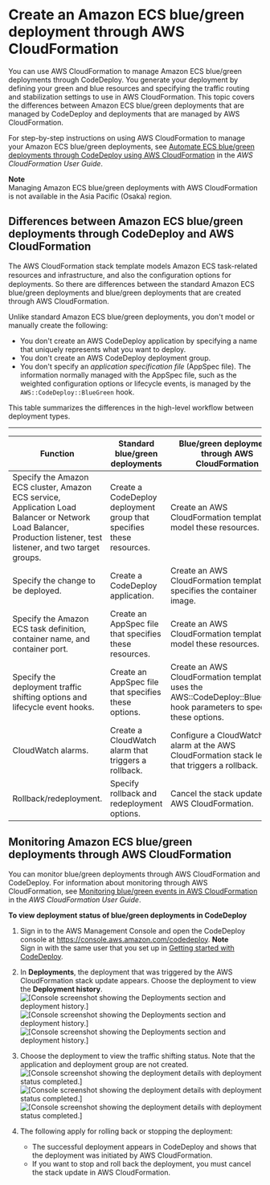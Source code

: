 # Create an Amazon ECS blue/green deployment through AWS CloudFormation<a name="deployments-create-ecs-cfn"></a>

You can use AWS CloudFormation to manage Amazon ECS blue/green deployments through CodeDeploy\. You generate your deployment by defining your green and blue resources and specifying the traffic routing and stabilization settings to use in AWS CloudFormation\. This topic covers the differences between Amazon ECS blue/green deployments that are managed by CodeDeploy and deployments that are managed by AWS CloudFormation\.

For step\-by\-step instructions on using AWS CloudFormation to manage your Amazon ECS blue/green deployments, see [Automate ECS blue/green deployments through CodeDeploy using AWS CloudFormation](https://docs.aws.amazon.com/AWSCloudFormation/latest/UserGuide/blue-green.html) in the *AWS CloudFormation User Guide*\.

**Note**  
Managing Amazon ECS blue/green deployments with AWS CloudFormation is not available in the Asia Pacific \(Osaka\) region\.

## Differences between Amazon ECS blue/green deployments through CodeDeploy and AWS CloudFormation<a name="differences-ecs-bg-cfn"></a>

The AWS CloudFormation stack template models Amazon ECS task\-related resources and infrastructure, and also the conﬁguration options for deployments\. So there are differences between the standard Amazon ECS blue/green deployments and blue/green deployments that are created through AWS CloudFormation\.

Unlike standard Amazon ECS blue/green deployments, you don't model or manually create the following:
+ You don't create an AWS CodeDeploy application by specifying a name that uniquely represents what you want to deploy\.
+ You don't create an AWS CodeDeploy deployment group\.
+ You don't specify an *application specification file* \(AppSpec file\)\. The information normally managed with the AppSpec file, such as the weighted configuration options or lifecycle events, is managed by the `AWS::CodeDeploy::BlueGreen` hook\.

 This table summarizes the differences in the high\-level workflow between deployment types\.


****  

| Function | Standard blue/green deployments | Blue/green deployments through AWS CloudFormation | 
| --- | --- | --- | 
| Specify the Amazon ECS cluster, Amazon ECS service, Application Load Balancer or Network Load Balancer, Production listener, test listener, and two target groups\. | Create a CodeDeploy deployment group that specifies these resources\. | Create an AWS CloudFormation template to model these resources\. | 
| Specify the change to be deployed\. | Create a CodeDeploy application\. | Create an AWS CloudFormation template that specifies the container image\. | 
| Specify the Amazon ECS task definition, container name, and container port\. | Create an AppSpec file that specifies these resources\. | Create an AWS CloudFormation template to model these resources\. | 
| Specify the deployment traffic shifting options and lifecycle event hooks\. | Create an AppSpec file that specifies these options\. | Create an AWS CloudFormation template that uses the AWS::CodeDeploy::BlueGreen hook parameters to specify these options\. | 
|  CloudWatch alarms\.  |  Create a CloudWatch alarm that triggers a rollback\.  |  Configure a CloudWatch alarm at the AWS CloudFormation stack level that triggers a rollback\.  | 
| Rollback/redeployment\. | Specify rollback and redeployment options\. | Cancel the stack update in AWS CloudFormation\. | 

## Monitoring Amazon ECS blue/green deployments through AWS CloudFormation<a name="monitoring-ecs-bg-cfn"></a>

You can monitor blue/green deployments through AWS CloudFormation and CodeDeploy\. For information about monitoring through AWS CloudFormation, see [Monitoring blue/green events in AWS CloudFormation](https://docs.aws.amazon.com/AWSCloudFormation/latest/UserGuide/blue-green.html#blue-green-events) in the *AWS CloudFormation User Guide*\.

**To view deployment status of blue/green deployments in CodeDeploy**

1. Sign in to the AWS Management Console and open the CodeDeploy console at [https://console\.aws\.amazon\.com/codedeploy](https://console.aws.amazon.com/codedeploy)\.
**Note**  
Sign in with the same user that you set up in [Getting started with CodeDeploy](getting-started-codedeploy.md)\.

1. In **Deployments**, the deployment that was triggered by the AWS CloudFormation stack update appears\. Choose the deployment to view the **Deployment history**\.  
![\[Console screenshot showing the Deployments section and deployment history.\]](http://docs.aws.amazon.com/codedeploy/latest/userguide/images/cfn-cd-bg-deplhist.png)![\[Console screenshot showing the Deployments section and deployment history.\]](http://docs.aws.amazon.com/codedeploy/latest/userguide/)![\[Console screenshot showing the Deployments section and deployment history.\]](http://docs.aws.amazon.com/codedeploy/latest/userguide/)

1. Choose the deployment to view the traffic shifting status\. Note that the application and deployment group are not created\.  
![\[Console screenshot showing the deployment details with deployment status completed.\]](http://docs.aws.amazon.com/codedeploy/latest/userguide/images/cfn-cd-bg-deplstatus.png)![\[Console screenshot showing the deployment details with deployment status completed.\]](http://docs.aws.amazon.com/codedeploy/latest/userguide/)![\[Console screenshot showing the deployment details with deployment status completed.\]](http://docs.aws.amazon.com/codedeploy/latest/userguide/)

1. The following apply for rolling back or stopping the deployment:
   + The successful deployment appears in CodeDeploy and shows that the deployment was initiated by AWS CloudFormation\.
   + If you want to stop and roll back the deployment, you must cancel the stack update in AWS CloudFormation\.
